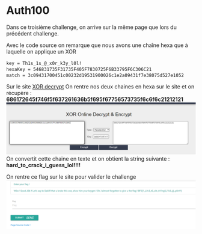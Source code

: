 # Auth100

Dans ce troisième challenge, on arrive sur la même page que lors du précédent challenge.

Avec le code source on remarque que nous avons une chaîne hexa que à laquelle on applique un XOR
````PY
key = Th1s_1s_@_x0r_k3y_l0l!
hexaKey = 546831735F31735F405F7830725F6B33795F6C306C21
match = 3c09431700451c00232d19531900026c1e2a09431f7e38075d527e1052
````

Sur le site [XOR decrypt](https://md5decrypt.net/en/Xor/)
On rentre nos deux chaines en hexa sur le site et on récupère : **686172645f746f5f637261636b5f695f67756573735f6c6f6c21212121**
![auth200xor image](auth200XOR.PNG "auth200")
On convertit cette chaine en texte et on obtient la string suivante : **hard_to_crack_i_guess_lol!!!!**

On rentre ce flag sur le site pour valider le challenge
![auth200 image](auth200.PNG "auth200")
